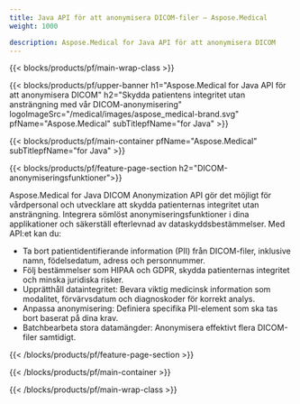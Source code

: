 ```yaml
---
title: Java API för att anonymisera DICOM-filer – Aspose.Medical
weight: 1000

description: Aspose.Medical for Java API för att anonymisera DICOM 
---
```


{{< blocks/products/pf/main-wrap-class >}}

{{< blocks/products/pf/upper-banner h1="Aspose.Medical for Java API för att anonymisera DICOM" h2="Skydda patientens integritet utan ansträngning med vår DICOM-anonymisering" logoImageSrc="/medical/images/aspose_medical-brand.svg" pfName="Aspose.Medical" subTitlepfName="for Java" >}}

{{< blocks/products/pf/main-container pfName="Aspose.Medical" subTitlepfName="for Java" >}}

{{< blocks/products/pf/feature-page-section h2="DICOM-anonymiseringsfunktioner">}}

<p>Aspose.Medical for Java DICOM Anonymization API gör det möjligt för vårdpersonal och utvecklare att skydda patienternas integritet utan ansträngning. Integrera sömlöst anonymiseringsfunktioner i dina applikationer och säkerställ efterlevnad av dataskyddsbestämmelser. Med API:et kan du:</p>

<ul>
<li>Ta bort patientidentifierande information (PII) från DICOM-filer, inklusive namn, födelsedatum, adress och personnummer.</li>
<li>Följ bestämmelser som HIPAA och GDPR, skydda patienternas integritet och minska juridiska risker.</li>
<li>Upprätthåll dataintegritet: Bevara viktig medicinsk information som modalitet, förvärvsdatum och diagnoskoder för korrekt analys.</li>
<li>Anpassa anonymisering: Definiera specifika PII-element som ska tas bort baserat på dina krav.</li>
<li>Batchbearbeta stora datamängder: Anonymisera effektivt flera DICOM-filer samtidigt.</li>
</ul>

{{< /blocks/products/pf/feature-page-section >}}

{{< /blocks/products/pf/main-container >}}

{{< /blocks/products/pf/main-wrap-class >}}